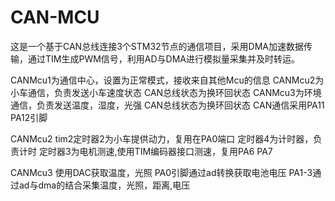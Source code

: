 # CAN-MCU
这是一个基于CAN总线连接3个STM32节点的通信项目，采用DMA加速数据传输，通过TIM生成PWM信号，利用AD与DMA进行模拟量采集并及时转运。


CANMcu1为通信中心，设置为正常模式，接收来自其他Mcu的信息
CANMcu2为小车通信，负责发送小车速度状态 CAN总线状态为换环回状态
CANMcu3为环境通信，负责发送温度，湿度，光强 CAN总线状态为换环回状态
CAN通信采用PA11 PA12引脚


CANMcu2
tim2定时器2为小车提供动力，复用在PA0端口
定时器4为计时器，负责计时
定时器3为电机测速,使用TIM编码器接口测速，复用PA6 PA7


CANMcu3
使用DAC获取温度，光照
PA0引脚通过ad转换获取电池电压
PA1-3通过ad与dma的结合采集温度，光照，距离,电压
